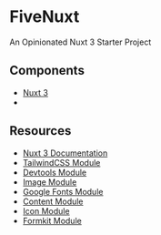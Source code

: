 # FiveNuxt 

An Opinionated Nuxt 3 Starter Project

## Components

- [Nuxt 3](https://nuxt.com/)
- 

## Resources

- [Nuxt 3 Documentation](https://nuxt.com/docs/)
- [TailwindCSS Module](https://nuxt.com/modules/tailwindcss)
- [Devtools Module](https://nuxt.com/modules/devtools)
- [Image Module](https://nuxt.com/modules/image)
- [Google Fonts Module](https://nuxt.com/modules/google-fonts)
- [Content Module](https://nuxt.com/modules/content)
- [Icon Module](https://nuxt.com/modules/icon)
- [Formkit Module](https://nuxt.com/modules/formkit)